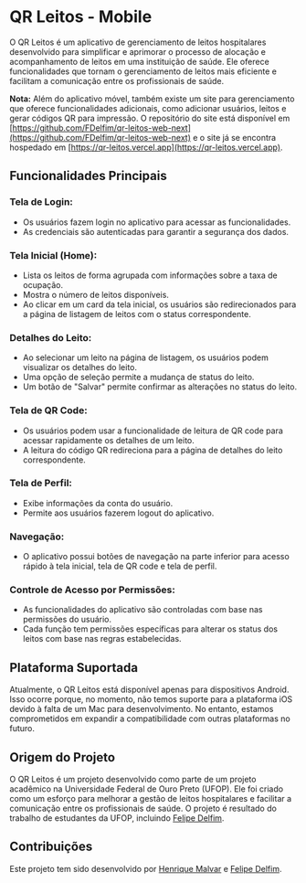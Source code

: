 # QR Leitos - Mobile

O QR Leitos é um aplicativo de gerenciamento de leitos hospitalares desenvolvido para simplificar e aprimorar o processo de alocação e acompanhamento de leitos em uma instituição de saúde. Ele oferece funcionalidades que tornam o gerenciamento de leitos mais eficiente e facilitam a comunicação entre os profissionais de saúde.

**Nota:** Além do aplicativo móvel, também existe um site para gerenciamento que oferece funcionalidades adicionais, como adicionar usuários, leitos e gerar códigos QR para impressão. O repositório do site está disponível em [https://github.com/FDelfim/qr-leitos-web-next](https://github.com/FDelfim/qr-leitos-web-next) e o site já se encontra hospedado em [https://qr-leitos.vercel.app](https://qr-leitos.vercel.app).

## Funcionalidades Principais

### Tela de Login:

- Os usuários fazem login no aplicativo para acessar as funcionalidades.
- As credenciais são autenticadas para garantir a segurança dos dados.

### Tela Inicial (Home):

- Lista os leitos de forma agrupada com informações sobre a taxa de ocupação.
- Mostra o número de leitos disponíveis.
- Ao clicar em um card da tela inicial, os usuários são redirecionados para a página de listagem de leitos com o status correspondente.

### Detalhes do Leito:

- Ao selecionar um leito na página de listagem, os usuários podem visualizar os detalhes do leito.
- Uma opção de seleção permite a mudança de status do leito.
- Um botão de "Salvar" permite confirmar as alterações no status do leito.

### Tela de QR Code:

- Os usuários podem usar a funcionalidade de leitura de QR code para acessar rapidamente os detalhes de um leito.
- A leitura do código QR redireciona para a página de detalhes do leito correspondente.

### Tela de Perfil:

- Exibe informações da conta do usuário.
- Permite aos usuários fazerem logout do aplicativo.

### Navegação:

- O aplicativo possui botões de navegação na parte inferior para acesso rápido à tela inicial, tela de QR code e tela de perfil.

### Controle de Acesso por Permissões:

- As funcionalidades do aplicativo são controladas com base nas permissões do usuário.
- Cada função tem permissões específicas para alterar os status dos leitos com base nas regras estabelecidas.

## Plataforma Suportada

Atualmente, o QR Leitos está disponível apenas para dispositivos Android. Isso ocorre porque, no momento, não temos suporte para a plataforma iOS devido à falta de um Mac para desenvolvimento. No entanto, estamos comprometidos em expandir a compatibilidade com outras plataformas no futuro.

## Origem do Projeto

O QR Leitos é um projeto desenvolvido como parte de um projeto acadêmico na Universidade Federal de Ouro Preto (UFOP). Ele foi criado como um esforço para melhorar a gestão de leitos hospitalares e facilitar a comunicação entre os profissionais de saúde. O projeto é resultado do trabalho de estudantes da UFOP, incluindo [Felipe Delfim](https://github.com/FDelfim).


## Contribuições

Este projeto tem sido desenvolvido por [Henrique Malvar](https://github.com/henriquemalvar) e [Felipe Delfim](https://github.com/FDelfim).
